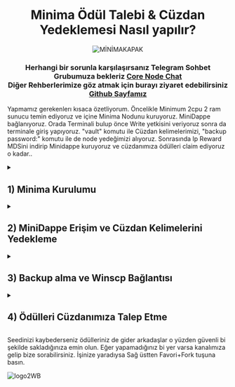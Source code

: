  <div align="center">

# Minima Ödül Talebi & Cüzdan Yedeklemesi Nasıl yapılır?
  
![MİNİMAKAPAK](https://user-images.githubusercontent.com/76253089/223840438-762b606d-45f5-4cfe-9d12-4f12e0f6e461.jpg)

  <h3>
  
Herhangi bir sorunla karşılaşırsanız Telegram Sohbet Grubumuza bekleriz [Core Node Chat](https://t.me/corenodechat) <br>
Diğer Rehberlerimize göz atmak için burayı ziyaret edebilirsiniz [Github Sayfamız](https://github.com/Core-Node-Team)
  
</h3>
  
</div>

Yapmamız gerekenlerı kısaca özetliyorum. Öncelikle Minimum 2cpu 2 ram sunucu temin ediyoruz ve içine Minima Nodunu kuruyoruz. MiniDappe bağlanıyoruz. Orada Terminali bulup önce Write yetkisini veriyoruz sonra da terminale giriş yapıyoruz. "vault" komutu ile Cüzdan kelimelerimizi, "backup password:" komutu ile de node yedeğimizi alıyoruz. Sonrasında Ip Reward MDSini indirip Minidappe kuruyoruz ve cüzdanımıza ödülleri claim ediyoruz o kadar..

<details>

<summary> 
<h2> 1) Minima Kurulumu 
</summary> </h2>

## Güncelleme ve Gerekli Dosyaları Kuralım.
```
sudo su
```
```
sudo apt update 
```
```
sudo apt upgrade
```
## Minimayı Kuralım.

```
sudo curl -fsSL https://get.docker.com/ -o get-docker.sh
```
```
sudo chmod +x ./get-docker.sh && ./get-docker.sh
```

## Minimayı Kuralım.
Mini Dappe Erişmek için Şifreniz 123 olacak bunu unutmayın!

```
docker run -d -e minima_mdspassword=123 -e minima_server=true -v ~/minimadocker9001:/home/minima/data -p 9001-9004:9001-9004 --restart unless-stopped --name minima9001 minimaglobal/minima:latest
```
```
sudo systemctl enable docker.service
```
```
sudo systemctl enable containerd.service
```
## Kurulum Bitti Şimdi Nodeu Kontrol edelim.

``docker ps`` yazın ve CONTAINER ID altındaki komutu aşağıda BURAYA yazan yer ile değiştirin. Örnek "docker logs k3msdlxc31 --follow"
```
docker ps
```
```
docker logs BURAYA --follow
```
![minimadockerps](https://user-images.githubusercontent.com/76253089/223828847-c0f0d836-92f3-489e-ae38-a616de45d600.png)

## Eğer Bu şekildeyse sorun yoktur diğer adıma geçelim.
![nodecıktısıbusekil](https://user-images.githubusercontent.com/76253089/223829381-fef586de-300d-40bb-93b5-11f1c063bbc1.png)

</details>

<details>

<summary> 
<h2> 2) MiniDappe Erişim ve Cüzdan Kelimelerini Yedekleme
</summary> </h2>

## Chromea girip yeni sekme açalım ve aşağıdaki komutla Minidappe erişelim.
Server İpinizi alttaki yazı ile değişin. Çıkan Ekrandaki yere 123 yazın.
```
https://SERVERIPNİZ:9003/
```
![image](https://user-images.githubusercontent.com/76253089/223830842-f2acbe28-df55-4716-b808-a553bef1103e.png)

## Şifreyi girdikten sonra Main Menu Tusuna basın. Karşınıza Dappler gelecektir. Bizim işimiz öncelikle terminalle. Write Tuşuna Basarak Gerekli izini verelim ve tekrar main menuye dönelim.

![image](https://user-images.githubusercontent.com/76253089/223831980-10fe3bc7-5d4b-41d6-848e-573e796139f8.png)

## Sonrasında Terminalin Üstüne 1 Kere basıp içine giricez. Bizi Alttaki gibi Siyah Ekran Karşılayacak. Buraya Alttaki Komutu yazın ve Çıkan çıktıyı tamamiyle kopyalayıp yedekleyin.

```
vault
```

![image](https://user-images.githubusercontent.com/76253089/223834160-e8636b42-79da-41a5-a88b-4f0cdd97333a.png)


## Cüzdan Yedekleme İşlemi Bu Kadardı. Şimdi Backup dosyamızı alalım. Bir sonraki aşamaya geçin.

</details>

<details>

<summary> 
<h2> 3) Backup alma ve Winscp Bağlantısı
</summary> </h2>

## Bu işlemi tekrardan terminal üzerinden yapıcaz. Terminale Write yetkisini verelim ve içine girelim. Sonrasında terminale "backup password:" yazalım (tırnak olmadan)

![image](https://user-images.githubusercontent.com/76253089/224300080-ecc7beb7-1304-4a31-b3c6-e2ff09e4b140.png)

## Şimdi oluşturulan dosyayı WİNSCP Programı ile sunucumuza bağlanıp kendi bilgisayarımıza alalım. Winscpyi indirip sunucunuza bağlanın

 <h2>
    [WinScp İndirme Linki](https://winscp.net/eng/download.php)
  </h2>

Eğer sunucuya bağlanırken private key dosyası kullanmıyorsanız 2. adımı es geçin.

![image](https://user-images.githubusercontent.com/76253089/223129569-e26ca533-89e1-4a13-b210-2a58b58b8480.png)

## Backup Dosyamız root/minimadocker9001 dizininde. Orayı bulup dosyamızı yedekleyelim

![image](https://user-images.githubusercontent.com/76253089/224300991-f521d451-cc1b-431d-bb86-192e141a808c.png)

## Sonraki Adıma Geçin
</details>

<details>

<summary> 
<h2> 4) Ödülleri Cüzdanımıza Talep Etme
</summary> </h2>

## Altta verdiğim Linke girip Incentive Program Rewards 2.15.1 MiniDappini indirmemiz gerekiyor. İşaretledigim yere basarak indirin.
  <h2> Tıkla İndir https://minidapps.minima.global/ </h2>
  
![image](https://user-images.githubusercontent.com/76253089/223836309-d043fdae-52fa-4ce4-9a1d-da1fb5e93a52.png)
  
## Sonrasında MiniDapp alanına tekrar dönelim. İşaretlediğim yerden az önce indirdiğimiz dosyayı sitenin içine atıp kurmamız gerekiyor. Sonrasında Install tusuna basıp uygulamayı kurun.
  
  ![image](https://user-images.githubusercontent.com/76253089/223836701-ac0d8fa9-c6d6-45b2-91a2-56db49236564.png)

## Bu Dappe de Write iznini verelim. Sonrasında tıklayıp içine erişelim.
  
  ![image](https://user-images.githubusercontent.com/76253089/223837322-6f1b54db-2c60-4f43-9878-75fae7791ced.png)
  
## Buraya Bilgilerimizi girip Giriş yapmamız lazım.
  
  ![image](https://user-images.githubusercontent.com/76253089/223837676-7274cfbe-f6d8-4045-b81b-bc19896090f4.png)

## Request Withdrawal tusuna bastıktan sonra ödüllerimizi claim etmiş olucaz. Hemen yansımayacak Dağıtımın 21 Mart civarı başlayacağını söylüyorlardı emin değilim. Biz duyuru olarak paylaşacağız.
  
  ![request](https://user-images.githubusercontent.com/76253089/223838011-251299aa-67bc-4524-a477-439460abd0bf.png)
  
## İşlemler Bu kadar...
  
  </details>
  
Seedinizi kaybederseniz ödülleriniz de gider arkadaşlar o yüzden güvenli bi şekilde sakladığınıza emin olun. Eğer yapamadığınız bi yer varsa kanalımıza gelip bize sorabilirsiniz. İşinize yaradıysa Sağ üstten Favori+Fork tuşuna basın.


![logo2WB](https://user-images.githubusercontent.com/76253089/224302609-79eb6f6c-c711-4251-9305-d5bb13d7452d.jpg)
